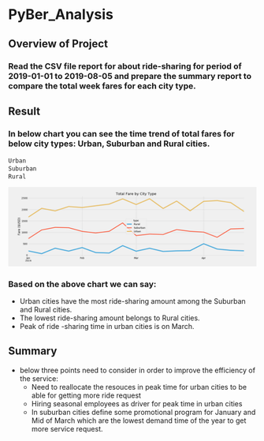 # PyBer_Analysis
## Overview of Project
### Read the CSV file report for about ride-sharing for period of 2019-01-01 to 2019-08-05 and prepare the summary report to compare the total week fares for each city type.

## Result
### In below chart you can see the time trend of total fares for below city types: Urban, Suburban and Rural cities.


```
Urban  
Suburban
Rural
```

![Original_Excecution_Time](https://github.com/reza-ya57/PyBer_Analysis/blob/main/Analysis/PyBer_fare_summary.png)


### Based on the above chart we can say:
- Urban cities have the most ride-sharing amount among the Suburban and Rural cities.
- The lowest ride-sharing amount belongs to Rural cities.
- Peak of ride -sharing time in urban cities is on March.


## Summary
- below three points need to consider in order to improve the efficiency of the service:
  - Need to reallocate the resouces in peak time for urban cities to be able for getting more ride request
  - Hiring seasonal employees as driver for peak time in urban cities
  - In suburban cities define some promotional program for January and Mid of March which are the lowest demand time of the year to get more service request. 


